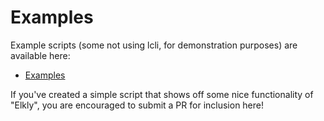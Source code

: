 # Examples

Example scripts (some not using lcli, for demonstration purposes) are available here:

* [Examples](https://github.com/lfeutre/lcli/tree/release/main/examples)

If you've created a simple script that shows off some nice functionality of "Elkly", you are encouraged to submit a PR for inclusion here!

